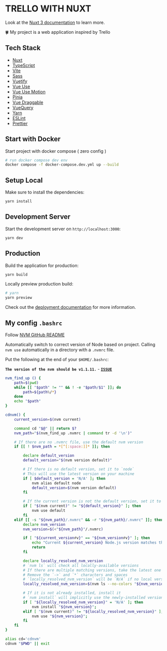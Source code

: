 # TRELLO WITH NUXT

Look at the [Nuxt 3 documentation](https://nuxt.com/docs/getting-started/introduction) to learn more.

🍀 My project is a web application inspired by Trello

## Tech Stack

- [Nuxt](https://nuxt.com/)
- [TypeScript](https://www.typescriptlang.org/)
- [Vite](https://vitejs.dev/)
- [Sass](https://sass-lang.com/)
- [Vuetify](https://vuetifyjs.com/en/)
- [Vue Use](https://vueuse.org/)
- [Vue Use Motion](https://motion.vueuse.org/)
- [Pinia](https://pinia.vuejs.org/)
- [Vue Draggable](https://sortablejs.github.io/vue.draggable.next/#/simple)
- [VueQuery](https://tanstack.com/query/)
- [Yarn](https://yarnpkg.com/)
- [ESLint](https://eslint.org/)
- [Prettier](https://prettier.io/)

## Start with Docker

Start project with docker compose ( zero config )

```bash
# run docker compose dev env
docker compose -f docker-compose.dev.yml up --build
```

## Setup Local

Make sure to install the dependencies:

```bash
yarn install
```

## Development Server

Start the development server on `http://localhost:3000`:

```bash
yarn dev
```

## Production

Build the application for production:

```bash
yarn build
```

Locally preview production build:

```bash
# yarn
yarn preview
```

Check out the [deployment documentation](https://nuxt.com/docs/getting-started/deployment) for more information.

## My config `.bashrc`

Follow [NVM GitHub README](https://github.com/nvm-sh/nvm/tree/master?tab=readme-ov-file#bash)

Automatically switch to correct version of Node based on project. Calling `nvm use` automatically in a directory with a `.nvmrc` file.

Put the following at the end of your `$HOME/.bashrc`:

**`The version of the nvm should be v1.1.11.`** - [**`ISSUE`**](https://github.com/coreybutler/nvm-windows/issues/1068)

```bash
nvm_find_up () {
    path=$(pwd)
    while [[ "$path" != "" && ! -e "$path/$1" ]]; do
        path=${path%/*}
    done
    echo "$path"
}

cdnvm() {
    current_version=$(nvm current)

    command cd "$@" || return $?
    nvm_path="$(nvm_find_up .nvmrc | command tr -d '\n')"

    # If there are no .nvmrc file, use the default nvm version
    if [[ ! $nvm_path = *[^[:space:]]* ]]; then

        declare default_version
        default_version="$(nvm version default)"

        # If there is no default version, set it to `node`
        # This will use the latest version on your machine
        if [ $default_version = 'N/A' ]; then
            nvm alias default node
            default_version=$(nvm version default)
        fi

        # If the current version is not the default version, set it to use the default version
        if [ "$(nvm current)" != "${default_version}" ]; then
            nvm use default
        fi
    elif [[ -s "${nvm_path}/.nvmrc" && -r "${nvm_path}/.nvmrc" ]]; then
        declare nvm_version
        nvm_version=$(<"${nvm_path}"/.nvmrc)

        if [ "${current_version#v}" == "${nvm_version#v}" ]; then
            echo "Current ${current_version} Node.js version matches the version specified in .nvmrc."
            return
        fi

        declare locally_resolved_nvm_version
        # `nvm ls` will check all locally-available versions
        # If there are multiple matching versions, take the latest one
        # Remove the `->` and `*` characters and spaces
        # `locally_resolved_nvm_version` will be `N/A` if no local versions are found
        locally_resolved_nvm_version=$(nvm ls --no-colors "${nvm_version}" | command tail -1 | command tr -d '\->*' | command tr -d '[:space:]')

        # If it is not already installed, install it
        # `nvm install` will implicitly use the newly-installed version
        if [ "${locally_resolved_nvm_version}" = 'N/A' ]; then
            nvm install "${nvm_version}";
        elif [ "$(nvm current)" != "${locally_resolved_nvm_version}" ]; then
            nvm use "${nvm_version}";
        fi
    fi
}

alias cd='cdnvm'
cdnvm "$PWD" || exit
```
